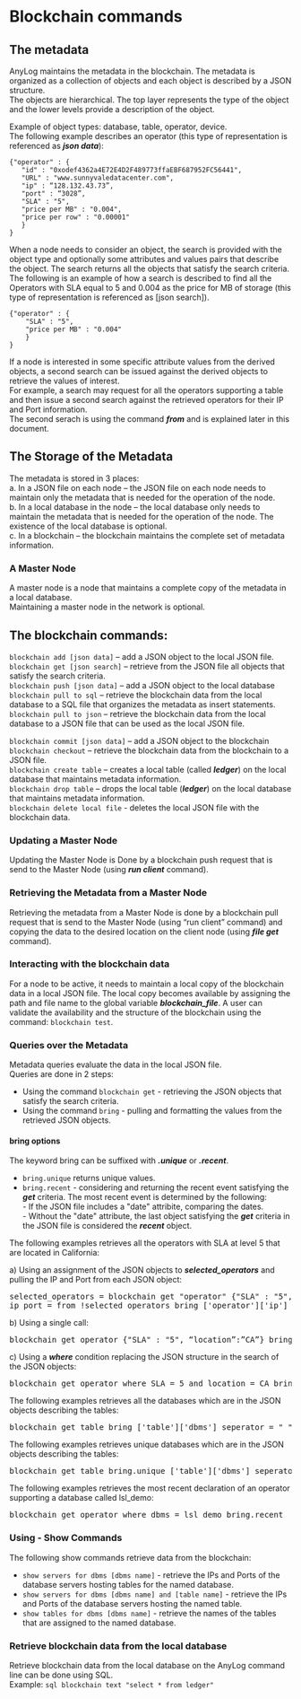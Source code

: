 
# Blockchain commands

## The metadata
AnyLog maintains the metadata in the blockchain. The metadata is organized as a collection of objects and each object is described by a JSON structure.  
The objects are hierarchical. The top layer represents the type of the object and the lower levels provide a description of the object.  

Example of object types: database, table, operator, device.  
The following example describes an operator (this type of representation is referenced as ***json data***):
```
{"operator" : {	
   "id" : "0xodef4362a4E72E4D2F489773ffaEBF687952FC56441",
   "URL" : "www.sunnyvaledatacenter.com",
   "ip" : “128.132.43.73”,
   "port" : “3028”,
   "SLA" : "5",
   "price per MB" : "0.004",
   "price per row" : "0.00001"
   }
}
```

When a node needs to consider an object, the search is provided with the object type and optionally some attributes and values pairs that describe the object. The search returns all the objects that satisfy the search criteria.  
The following is an example of how a search is described to find all the Operators with SLA equal to 5 and 0.004 as the price for MB of storage (this type of representation is referenced as [json search]).  

```
{"operator" : {   
    "SLA" : "5",    
    "price per MB" : "0.004"
    }
}
```

If a node is interested in some specific attribute values from the derived objects, a second search can be issued against the derived objects to retrieve the values of interest.  
For example, a search may request for all the operators supporting a table and then issue a second search against the retrieved operators for their IP and Port information.  
The second serach is using the command ***from*** and is explained later in this document.


## The Storage of the Metadata
The metadata is stored in 3 places:  
a.	In a JSON file on each node – the JSON file on each node needs to maintain only the metadata that is needed for the operation of the node.   
b.	In a local database in the node – the local database only needs to maintain the metadata that is needed for the operation of the node. The existence of the local database is optional.  
c.	In a blockchain – the blockchain maintains the complete set of metadata information.  

### A Master Node
A master node is a node that maintains a complete copy of the metadata in a local database.  
Maintaining a master node in the network is optional.

## The blockchain commands:
```blockchain add [json data]``` – add a JSON object to the local JSON file.  
```blockchain get [json search]``` – retrieve from the JSON file all objects that satisfy the search criteria.  
```blockchain push [json data]``` – add a JSON object to the local database  
```blockchain pull to sql``` – retrieve the blockchain data from the local database to a SQL file that organizes the metadata as insert statements.  
```blockchain pull to json``` – retrieve the blockchain data from the local database to a JSON file that can be used as the local JSON file.  


```blockchain commit [json data]``` – add a JSON object to the blockchain  
```blockchain checkout``` – retrieve the blockchain data from the blockchain to a JSON file.  
```blockchain create table``` – creates a local table (called ***ledger***) on the local database that maintains metadata information.  
```blockchain drop table``` – drops the local table (***ledger***) on the local database that maintains metadata information.  
```blockchain delete local file``` - deletes the local JSON file with the blockchain data. 

### Updating a Master Node
Updating the Master Node is Done by a blockchain push request that is send to the Master Node (using ***run client*** command).  

### Retrieving the Metadata from a Master Node
Retrieving the metadata from a Master Node is done by a blockchain pull request that is send to the Master Node (using “run client” command) and copying the data to the desired location on the client node (using ***file get*** command).  

### Interacting with the blockchain data
For a node to be active, it needs to maintain a local copy of the blockchain data in a local JSON file.
The local copy becomes available by assigning the path and file name to the global variable ***blockchain_file***.
A user can validate the availability and the structure of the blockchain using the command: ```blockchain test```.

### Queries over the Metadata
Metadata queries evaluate the data in the local JSON file.  
Queries are done in 2 steps:
* Using the command ```blockchain get``` - retrieving the JSON objects that satisfy the search criteria.
* Using the command ```bring``` - pulling and formatting the values from the retrieved JSON objects.

#### bring options
The keyword bring can be suffixed with ***.unique*** or ***.recent***.     
* ```bring.unique``` returns unique values.  
* ```bring.recent``` - considering and returning the recent event satisfying the ***get*** criteria. The most recent event is determined by the following:  
        - If the JSON file includes a "date" attribite, comparing the dates.  
        - Without the "date" attribute, the last object satisfying the ***get*** criteria in the JSON file is considered the ***recent*** object.

The following examples retrieves all the operators with SLA at level 5 that are located in California:  

a) Using an assignment of the JSON objects to ***selected_operators*** and pulling the IP and Port from each JSON object:
 
<pre>
selected_operators = blockchain get "operator" {"SLA" : "5", “location”:”CA”} # get operators with SLA == 5 and location is CA
ip_port = from !selected_operators bring ['operator']['ip'] ":" ['operator']['port'] seperator = " " # get the IPs and ports of these operators
</pre>

b) Using a single call:
 
<pre>
blockchain get operator {"SLA" : "5", “location”:”CA”} bring ['operator']['ip'] ":" ['operator']['port'] seperator = " " 
</pre>

c) Using a ***where*** condition replacing the JSON structure in the search of the JSON objects:
 
<pre>
blockchain get operator where SLA = 5 and location = CA bring ['operator']['ip'] ":" ['operator']['port'] seperator = " " 
</pre>

The following examples retrieves all the databases which are in the JSON objects describing the tables:  

<pre>
blockchain get table bring ['table']['dbms'] seperator = " " 
</pre>

The following examples retrieves unique databases which are in the JSON objects describing the tables:  

<pre>
blockchain get table bring.unique ['table']['dbms'] seperator = " " 
</pre>

The following examples retrieves the most recent declaration of an operator supporting a database called lsl_demo:  

<pre>
blockchain get operator where dbms = lsl_demo bring.recent 
</pre>


### Using - Show Commands
The following show commands retrieve data from the blockchain:
* ```show servers for dbms [dbms name]``` - retrieve the IPs and Ports of the database servers hosting tables for the named database.  
* ```show servers for dbms [dbms name] and [table name]``` - retrieve the IPs and Ports of the database servers hosting the named table.
* ```show tables for dbms [dbms name]``` - retrieve the names of the tables that are assigned to the named database.
 
### Retrieve blockchain data from the local database

Retrieve blockchain data from the local database on the AnyLog command line can be done using SQL.  
Example: ```sql blockchain text "select * from ledger"```
